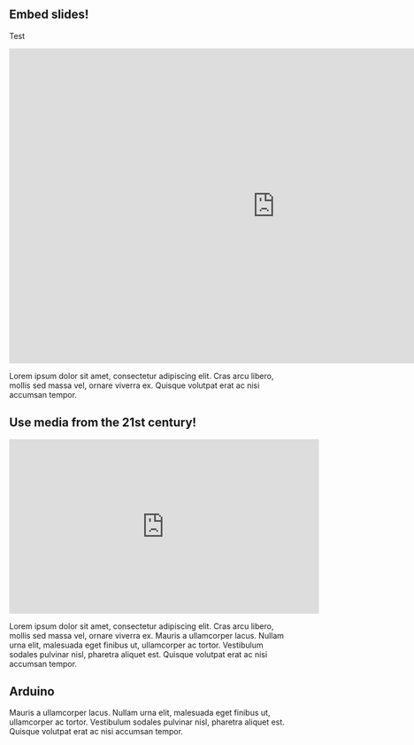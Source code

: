 ## Embed slides!

Test


<iframe src="https://docs.google.com/presentation/d/1vZdNXLjpcIZGsxRtzinXuNLpgQ0D-mKcfz9-YuP4zJc/embed?start=false&loop=false&delayms=30000" frameborder="0" width="960" height="569" allowfullscreen="true" mozallowfullscreen="true" webkitallowfullscreen="true"></iframe>

Lorem ipsum dolor sit amet, consectetur adipiscing elit. Cras arcu libero, mollis sed massa vel, ornare viverra ex. Quisque volutpat erat ac nisi accumsan tempor.

## Use media from the 21st century!
<iframe width="560" height="315" src="https://www.youtube.com/embed/6RRwLLY5uS4" frameborder="0" allowfullscreen></iframe>

Lorem ipsum dolor sit amet, consectetur adipiscing elit. Cras arcu libero, mollis sed massa vel, ornare viverra ex. Mauris a ullamcorper lacus. Nullam urna elit, malesuada eget finibus ut, ullamcorper ac tortor. Vestibulum sodales pulvinar nisl, pharetra aliquet est. Quisque volutpat erat ac nisi accumsan tempor.


## Arduino

Mauris a ullamcorper lacus. Nullam urna elit, malesuada eget finibus ut, ullamcorper ac tortor. Vestibulum sodales pulvinar nisl, pharetra aliquet est. Quisque volutpat erat ac nisi accumsan tempor.
